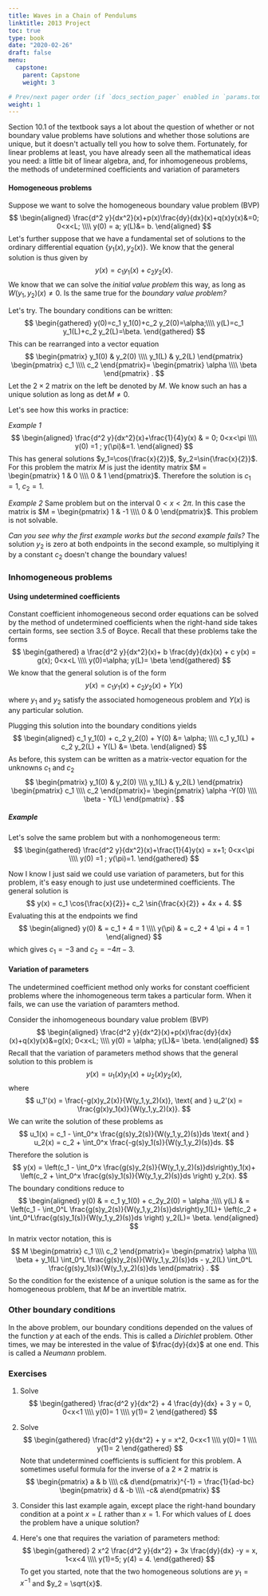 ```yaml
---
title: Waves in a Chain of Pendulums
linktitle: 2013 Project
toc: true
type: book
date: "2020-02-26"
draft: false
menu:
  capstone:
    parent: Capstone
    weight: 3

# Prev/next pager order (if `docs_section_pager` enabled in `params.toml`)
weight: 1
---
```



Section 10.1 of the textbook says a lot about the question of whether or not boundary value problems have solutions and whether those solutions are unique, but it doesn't actually tell you how to solve them. Fortunately, for linear problems at least, you have already seen all the mathematical ideas you need: a little bit of linear algebra, and, for inhomogeneous problems,  the methods of undetermined coefficients and variation of parameters

#### Homogeneous problems

Suppose we want to solve the homogeneous boundary value problem (BVP)
$$
\begin{aligned}
\frac{d^2 y}{dx^2}(x)+p(x)\frac{dy}{dx}(x)+q(x)y(x)&=0; 0<x<L; \\\\
y(0) = a;  y(L)&= b.
\end{aligned}
$$
Let's further suppose that we have a fundamental set of solutions to the ordinary differential equation $\{y_1(x),y_2(x)\}$. We know that the general solution is thus given by
$$
y(x)= c_1 y_1(x) + c_2 y_2(x).
$$
We know that we can solve the _initial value problem_ this way, as long as $W(y_1,y_2)(x)\neq 0$. Is the same true for the _boundary value problem?_

Let's try. The boundary conditions can be written:
$$
\begin{gathered}
y(0)=c_1 y_1(0)+c_2 y_2(0)=\alpha;\\\\
y(L)=c_1 y_1(L)+c_2 y_2(L)=\beta.
\end{gathered}
$$
This can be rearranged into a vector equation
$$
\begin{pmatrix}
y_1(0) & y_2(0) \\\\
y_1(L) & y_2(L)
\end{pmatrix}
\begin{pmatrix}
c_1 \\\\ c_2
\end{pmatrix}=
\begin{pmatrix}
\alpha  \\\\ \beta
\end{pmatrix} .
$$
Let the $2\times2$ matrix on the left be denoted by $M$. We know such an has a unique solution as long as $\det{M}\neq0$.

Let's see how this works in practice:

_Example 1_
$$
\begin{aligned}
\frac{d^2 y}{dx^2}(x)+\frac{1}{4}y(x) & = 0;  0<x<\pi \\\\
y(0) =1 ; y(\pi)&=1.
\end{aligned}
$$
This has general solutions $y_1=\cos{\frac{x}{2}}$, $y_2=\sin{\frac{x}{2}}$. For this problem the matrix $M$ is just the identity matrix $M = \begin{pmatrix} 1 & 0 \\\\ 0 & 1 \end{pmatrix}$. Therefore the solution is $c_1=1$, $c_2=1$.

_Example 2_
Same problem but on the interval $0<x<2\pi$. In this case the matrix is $M = \begin{pmatrix} 1 & -1 \\\\ 0 & 0 \end{pmatrix}$. This problem is not solvable.

_Can you see why the first example works but the second example fails?_ The solution $y_2$ is zero at both endpoints in the second example, so multiplying it by a constant $c_2$ doesn't change the boundary values!

### Inhomogeneous problems
#### Using undetermined coefficients

Constant coefficient inhomogeneous second order equations can be solved by the method of undetermined coefficients when the right-hand side takes certain forms, see section 3.5 of Boyce.
Recall that these problems take the forms
$$
\begin{gathered}
a \frac{d^2 y}{dx^2}(x)+ b \frac{dy}{dx}(x) + c y(x) = g(x);  0<x<L \\\\
y(0)=\alpha;  y(L)= \beta
\end{gathered}
$$
We know that the general solution is of the form
$$
y(x)= c_1 y_1(x)+ c_2 y_2(x) + Y(x)
$$
where $y_1$ and $y_2$ satisfy the associated homogeneous problem and $Y(x)$ is any particular solution.

Plugging this solution into the boundary conditions yields
$$
\begin{aligned}
c_1 y_1(0) + c_2 y_2(0) + Y(0) &= \alpha; \\\\
c_1 y_1(L) + c_2 y_2(L) + Y(L) &= \beta.
\end{aligned}
$$
As before, this system can be written as a matrix-vector equation for the unknowns $c_1$ and $c_2$
$$
\begin{pmatrix}
y_1(0) & y_2(0) \\\\
y_1(L) & y_2(L)
\end{pmatrix}
\begin{pmatrix}
c_1 \\\\ 
c_2
\end{pmatrix}=
\begin{pmatrix}
\alpha -Y(0) \\\\
 \beta - Y(L)
\end{pmatrix} .
$$

##### Example

Let's solve the same problem but with a nonhomogeneous term:
$$
\begin{gathered}
\frac{d^2 y}{dx^2}(x)+\frac{1}{4}y(x)  = x+1; 0<x<\pi \\\\
y(0) =1 ; y(\pi)=1.
\end{gathered}
$$

Now I know I just said we could use variation of parameters, but for this problem, it's easy enough to just use undetermined coefficients. The general solution is
$$
y(x) = c_1 \cos{\frac{x}{2}}+ c_2 \sin{\frac{x}{2}} + 4x + 4.
$$
Evaluating this at the endpoints we find
$$
\begin{aligned}
y(0) & = c_1 + 4 = 1 \\\\
y(\pi) & = c_2 + 4 \pi + 4 = 1
\end{aligned}
$$
which gives $c_1= -3$ and $c_2 = -4 \pi -3$.


#### Variation of parameters
The undetermined coefficient method only works for constant coefficient problems where the inhomogeneous term takes a particular form. When it fails, we can use the variation of paramters method.

Consider the inhomogeneous boundary value problem (BVP)
$$
\begin{aligned}
\frac{d^2 y}{dx^2}(x)+p(x)\frac{dy}{dx}(x)+q(x)y(x)&=g(x); 0<x<L; \\\\
y(0) = \alpha;  y(L)&= \beta.
\end{aligned}
$$
Recall that the variation of parameters method shows that the general solution to this problem is
$$
y(x)= u_1(x)y_1(x)+u_2(x)y_2(x),
$$
where
$$
u_1'(x) = \frac{-g(x)y_2(x)}{W(y_1,y_2)(x)},
 \text{ and }
 u_2'(x) = \frac{g(x)y_1(x)}{W(y_1,y_2)(x)}.
$$
We can write the solution of these problems as
$$
u_1(x) = c_1 - \int_0^x \frac{g(s)y_2(s)}{W(y_1,y_2)(s)}ds
 \text{ and }
 u_2(x) = c_2 + \int_0^x \frac{-g(s)y_1(s)}{W(y_1,y_2)(s)}ds.
$$
Therefore the solution is
$$
y(x) = \left(c_1 - \int_0^x \frac{g(s)y_2(s)}{W(y_1,y_2)(s)}ds\right)y_1(x)+
\left(c_2 + \int_0^x \frac{g(s)y_1(s)}{W(y_1,y_2)(s)}ds \right) y_2(x).
$$
 The boundary conditions reduce to
 $$
 \begin{aligned}
y(0) & = c_1 y_1(0) + c_2y_2(0) = \alpha ;\\\\
y(L) & = \left(c_1 - \int_0^L \frac{g(s)y_2(s)}{W(y_1,y_2)(s)}ds\right)y_1(L)+
\left(c_2 + \int_0^L\frac{g(s)y_1(s)}{W(y_1,y_2)(s)}ds \right) y_2(L)= \beta.
 \end{aligned}
 $$
 In matrix vector notation, this is
 $$
 M \begin{pmatrix}
 c_1 \\\\ c_2
 \end{pmatrix}=
 \begin{pmatrix}
 \alpha \\\\
 \beta  +
 y_1(L) \int_0^L \frac{g(s)y_2(s)}{W(y_1,y_2)(s)}ds -
 y_2(L) \int_0^L \frac{g(s)y_1(s)}{W(y_1,y_2)(s)}ds
  \end{pmatrix} .
 $$
 So the condition for the existence of a unique solution is the same as for the homogeneous problem, that $M$ be an invertible matrix.


 ### Other boundary conditions
In the above problem, our boundary conditions depended on the values of the function $y$ at each of the ends. This is called a _Dirichlet_ problem. Other times, we may be interested in the value of $\frac{dy}{dx}$ at one end. This is called a _Neumann_ problem.

### Exercises
1. Solve
$$
\begin{gathered}
\frac{d^2 y}{dx^2} + 4 \frac{dy}{dx} + 3 y = 0,  0<x<1 \\\\
y(0)= 1 \\\\
y(1)= 2
\end{gathered}
$$

1. Solve
$$
\begin{gathered}
\frac{d^2 y}{dx^2} +  y  = x^2,  0<x<1 \\\\
y(0)= 1 \\\\
y(1)= 2
\end{gathered}
$$
Note that undetermined coefficients is sufficient for this problem. A sometimes useful formula for the inverse of a $2\times2$ matrix is
$$
\begin{pmatrix}
a & b \\\\ 
c& d\end{pmatrix}^{-1}
=
\frac{1}{ad-bc}
\begin{pmatrix}
d & -b \\\\ 
-c& a\end{pmatrix}
$$

1. Consider this last example again, except place the right-hand boundary condition at a point $x=L$ rather than $x=1$. For which values of $L$ does the problem have a unique solution?

1. Here's one that requires the variation of parameters method:
$$
\begin{gathered}
 2 x^2 \frac{d^2 y}{dx^2} + 3x \frac{dy}{dx} -y = x, 1<x<4 \\\\
 y(1)=5; y(4) = 4.
\end{gathered}
$$
To get you started, note that the two homogeneous solutions are $y_1 = x^{-1}$ and $y_2 = \sqrt{x}$.
